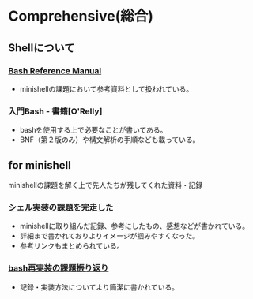 # Comprehensive(総合)

## Shellについて
### [Bash Reference Manual](https://www.gnu.org/software/bash/manual/bash.html)
- minishellの課題において参考資料として扱われている。

### 入門Bash - 書籍[O'Relly]
- bashを使用する上で必要なことが書いてある。
- BNF（第２版のみ）や構文解析の手順なども載っている。

## for minishell
minishellの課題を解く上で先人たちが残してくれた資料・記録
### [シェル実装の課題を完走した](https://jun-networks.hatenablog.com/entry/2021/07/02/034002)
- minishellに取り組んだ記録、参考にしたもの、感想などが書かれている。
- 詳細まで書かれておりよりイメージが掴みやすくなった。
- 参考リンクもまとめられている。

### [bash再実装の課題振り返り](https://nafuka.hatenablog.com/entry/2021/03/29/194200)
- 記録・実装方法についてより簡潔に書かれている。